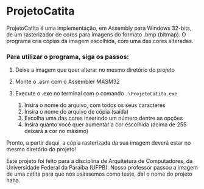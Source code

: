 # ProjetoCatita

ProjetoCatita é uma implementação, em Assembly para Windows 32-bits, de um rasterizador de cores para imagens do formato .bmp (bitmap). 
O programa cria cópias da imagem escolhida, com uma das cores alteradas.

### Para utilizar o programa, siga os passos:

1. Deixe a imagem que quer alterar no mesmo diretório do projeto

2. Monte o .asm com o Assembler MASM32

3. Execute o .exe no terminal com o comando `.\ProjetoCatita.exe`
   1. Insira o nome do arquivo, com todos os seus caracteres
   2. Insira o nome do arquivo de cópia (saída)
   3. Escolha uma das cores inserindo um número dentre as opções
   4. Insira quanto você quer aumentar a cor escolhida (acima de 255 deixará a cor no máximo)
  
Pronto, a partir daqui, a cópia rasterizada da sua imagem deverá estar no mesmo diretório do projeto!

Este projeto foi feito para a disciplina de Arquitetura de Computadores, da Universidade Federal da Paraíba (UFPB). 
Nosso professor passou a imagem de uma catita para que nós usássemos como teste, daí o nome do projeto haha.
